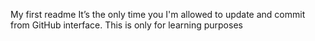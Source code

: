 My first readme
It’s the only time you I'm allowed to update and commit from GitHub interface.
This is only for learning purposes
